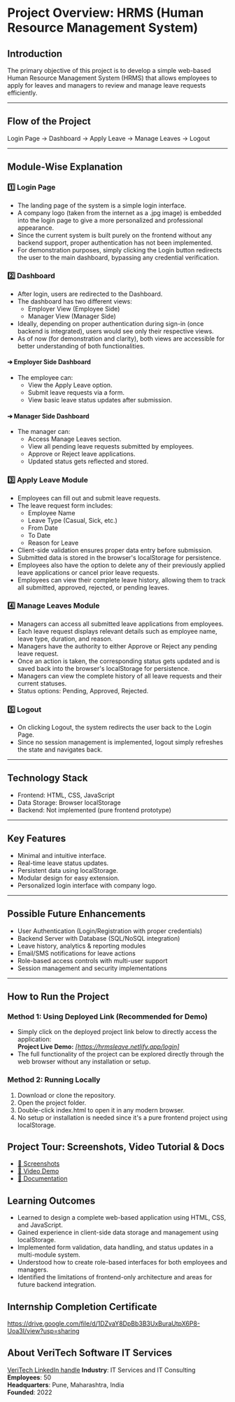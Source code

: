 # Project Overview: HRMS (Human Resource Management System)

## Introduction
The primary objective of this project is to develop a simple web-based Human Resource Management System (HRMS) that allows employees to apply for leaves and managers to review and manage leave requests efficiently.

---

## Flow of the Project
Login Page → Dashboard → Apply Leave → Manage Leaves → Logout

---

## Module-Wise Explanation

### 1️⃣ Login Page
- The landing page of the system is a simple login interface.
- A company logo (taken from the internet as a .jpg image) is embedded into the login page to give a more personalized and professional appearance.
- Since the current system is built purely on the frontend without any backend support, proper authentication has not been implemented.
- For demonstration purposes, simply clicking the Login button redirects the user to the main dashboard, bypassing any credential verification.

### 2️⃣ Dashboard
- After login, users are redirected to the Dashboard.
- The dashboard has two different views:
  - Employer View (Employee Side)
  - Manager View (Manager Side)
- Ideally, depending on proper authentication during sign-in (once backend is integrated), users would see only their respective views.
- As of now (for demonstration and clarity), both views are accessible for better understanding of both functionalities.

#### ➔ Employer Side Dashboard
- The employee can:
  - View the Apply Leave option.
  - Submit leave requests via a form.
  - View basic leave status updates after submission.

#### ➔ Manager Side Dashboard
- The manager can:
  - Access Manage Leaves section.
  - View all pending leave requests submitted by employees.
  - Approve or Reject leave applications.
  - Updated status gets reflected and stored.

### 3️⃣ Apply Leave Module
- Employees can fill out and submit leave requests.
- The leave request form includes:
  - Employee Name
  - Leave Type (Casual, Sick, etc.)
  - From Date
  - To Date
  - Reason for Leave
- Client-side validation ensures proper data entry before submission.
- Submitted data is stored in the browser's localStorage for persistence.
- Employees also have the option to delete any of their previously applied leave applications or cancel prior leave requests.
- Employees can view their complete leave history, allowing them to track all submitted, approved, rejected, or pending leaves.

### 4️⃣ Manage Leaves Module
- Managers can access all submitted leave applications from employees.
- Each leave request displays relevant details such as employee name, leave type, duration, and reason.
- Managers have the authority to either Approve or Reject any pending leave request.
- Once an action is taken, the corresponding status gets updated and is saved back into the browser's localStorage for persistence.
- Managers can view the complete history of all leave requests and their current statuses.
- Status options: Pending, Approved, Rejected.

### 5️⃣ Logout
- On clicking Logout, the system redirects the user back to the Login Page.
- Since no session management is implemented, logout simply refreshes the state and navigates back.

---

## Technology Stack
- Frontend: HTML, CSS, JavaScript
- Data Storage: Browser localStorage
- Backend: Not implemented (pure frontend prototype)

---

## Key Features
- Minimal and intuitive interface.
- Real-time leave status updates.
- Persistent data using localStorage.
- Modular design for easy extension.
- Personalized login interface with company logo.

---

## Possible Future Enhancements
- User Authentication (Login/Registration with proper credentials)
- Backend Server with Database (SQL/NoSQL integration)
- Leave history, analytics & reporting modules
- Email/SMS notifications for leave actions
- Role-based access controls with multi-user support
- Session management and security implementations

---

## How to Run the Project

### Method 1: Using Deployed Link (Recommended for Demo)
- Simply click on the deployed project link below to directly access the application:  
**Project Live Demo:** *[https://hrmsleave.netlify.app/login]*
- The full functionality of the project can be explored directly through the web browser without any installation or setup.

### Method 2: Running Locally
1. Download or clone the repository.
2. Open the project folder.
3. Double-click index.html to open it in any modern browser.
4. No setup or installation is needed since it's a pure frontend project using localStorage.

## Project Tour: Screenshots, Video Tutorial & Docs

- [📸 Screenshots](https://drive.google.com/drive/folders/1nW9YxioGLRqwD73iMkZ4iZvaKqnP42L6?usp=drive_link)
- [🎥 Video Demo](https://drive.google.com/file/d/1OARtiYdQ_BcGCKBbd1ArT9oYFea1dldA/view?usp=drive_link)
- [📄 Documentation](https://drive.google.com/file/d/1MUEaShEZwG09kzweD1-FqSnS4iKyuVPz/view?usp=drive_link)


## Learning Outcomes
- Learned to design a complete web-based application using HTML, CSS, and JavaScript.
- Gained experience in client-side data storage and management using localStorage.
- Implemented form validation, data handling, and status updates in a multi-module system.
- Understood how to create role-based interfaces for both employees and managers.
- Identified the limitations of frontend-only architecture and areas for future backend integration.

## Internship Completion Certificate
https://drive.google.com/file/d/1DZvaY8DpBb3B3UxBuraUtpX6P8-Uoa3I/view?usp=sharing

## About VeriTech Software IT Services
[VeriTech LinkedIn handle](https://www.linkedin.com/company/veritech-software-it-services-pvt-ltd/posts/?feedView=all)
**Industry**: IT Services and IT Consulting  
**Employees**: 50  
**Headquarters**: Pune, Maharashtra, India  
**Founded**: 2022

